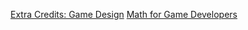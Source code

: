 [Extra Credits: Game Design](https://www.youtube.com/playlist?list=PLhyKYa0YJ_5BkTruCmaBBZ8z6cP9KzPiX)
[Math for Game Developers](https://www.youtube.com/playlist?list=PLW3Zl3wyJwWOpdhYedlD-yCB7WQoHf-My)

